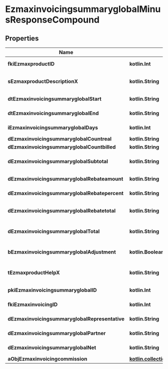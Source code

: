 
# EzmaxinvoicingsummaryglobalMinusResponseCompound

## Properties
Name | Type | Description | Notes
------------ | ------------- | ------------- | -------------
**fkiEzmaxproductID** | **kotlin.Int** | The unique ID of the Ezmaxproduct | 
**sEzmaxproductDescriptionX** | **kotlin.String** | The description of the Ezmaxproduct in the language of the requester | 
**dtEzmaxinvoicingsummaryglobalStart** | **kotlin.String** | The start date for the Ezmaxinvoicingsummaryglobal | 
**dtEzmaxinvoicingsummaryglobalEnd** | **kotlin.String** | The end date for the Ezmaxinvoicingsummaryglobal | 
**iEzmaxinvoicingsummaryglobalDays** | **kotlin.Int** | The number of days for the Ezmaxinvoicingsummaryglobal | 
**dEzmaxinvoicingsummaryglobalCountreal** | **kotlin.String** | The count item calculated | 
**dEzmaxinvoicingsummaryglobalCountbilled** | **kotlin.String** | The count item billed | 
**dEzmaxinvoicingsummaryglobalSubtotal** | **kotlin.String** | The Ezmaxinvoicingsummaryglobal subtotal | 
**dEzmaxinvoicingsummaryglobalRebateamount** | **kotlin.String** | The rebate amount for the Ezmaxinvoicingsummaryglobal | 
**dEzmaxinvoicingsummaryglobalRebatepercent** | **kotlin.String** | The rebate percentage of the Ezmaxinvoicingsummaryglobal | 
**dEzmaxinvoicingsummaryglobalRebatetotal** | **kotlin.String** | The rebate amount total for the Ezmaxinvoicingsummaryglobal | 
**dEzmaxinvoicingsummaryglobalTotal** | **kotlin.String** | The Ezmaxinvoicingsummaryglobal total | 
**bEzmaxinvoicingsummaryglobalAdjustment** | **kotlin.Boolean** | Whether it is adjustment for the Ezmaxinvoicingsummaryglobal | 
**tEzmaxproductHelpX** | **kotlin.String** | The help message of the Ezmaxproduct in the language of the requester | 
**pkiEzmaxinvoicingsummaryglobalID** | **kotlin.Int** | The unique ID of the Ezmaxinvoicingsummaryglobal |  [optional]
**fkiEzmaxinvoicingID** | **kotlin.Int** | The unique ID of the Ezmaxinvoicing |  [optional]
**dEzmaxinvoicingsummaryglobalRepresentative** | **kotlin.String** | The amount of commission for the representative |  [optional]
**dEzmaxinvoicingsummaryglobalPartner** | **kotlin.String** | The amount of commission for the partner |  [optional]
**dEzmaxinvoicingsummaryglobalNet** | **kotlin.String** | The net amount of the Ezmaxinvoicingsummaryglobal |  [optional]
**aObjEzmaxinvoicingcommission** | [**kotlin.collections.List&lt;EzmaxinvoicingcommissionMinusResponseCompound&gt;**](EzmaxinvoicingcommissionMinusResponseCompound.md) |  |  [optional]



